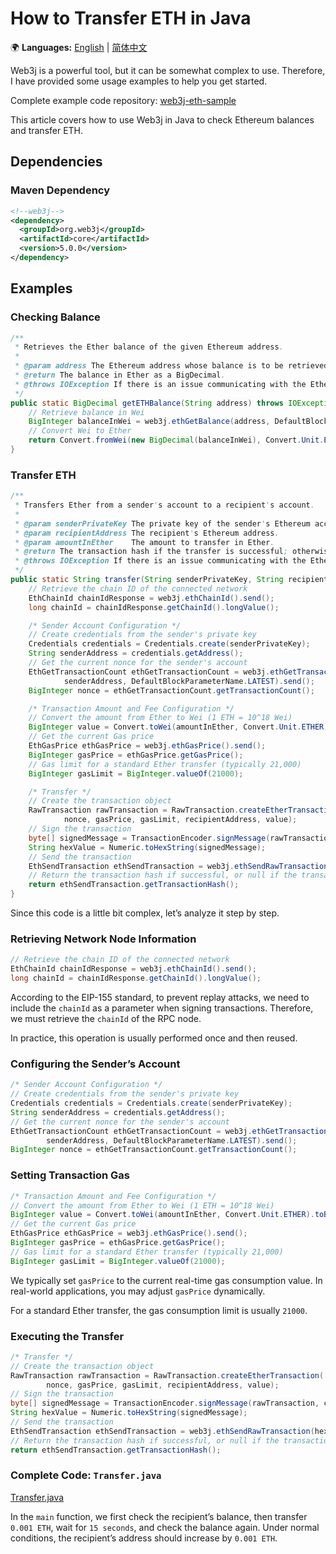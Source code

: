 # How to Transfer ETH in Java

🌍 **Languages:** [English](Transfer.md) | [简体中文](Transfer.zh.md)

Web3j is a powerful tool, but it can be somewhat complex to use. Therefore, I have provided some usage examples to help you get started.

Complete example code repository: [web3j-eth-sample](https://github.com/zhoujingweb3/web3j-eth-sample)

This article covers how to use Web3j in Java to check Ethereum balances and transfer ETH.

## Dependencies
### Maven Dependency
```xml
<!--web3j-->
<dependency>
  <groupId>org.web3j</groupId>
  <artifactId>core</artifactId>
  <version>5.0.0</version>
</dependency>
```

## Examples
### Checking Balance

```java
/**
 * Retrieves the Ether balance of the given Ethereum address.
 *
 * @param address The Ethereum address whose balance is to be retrieved.
 * @return The balance in Ether as a BigDecimal.
 * @throws IOException If there is an issue communicating with the Ethereum node.
 */
public static BigDecimal getETHBalance(String address) throws IOException {
    // Retrieve balance in Wei
    BigInteger balanceInWei = web3j.ethGetBalance(address, DefaultBlockParameterName.LATEST).send().getBalance();
    // Convert Wei to Ether
    return Convert.fromWei(new BigDecimal(balanceInWei), Convert.Unit.ETHER);
}
```

### Transfer ETH
```java
/**
 * Transfers Ether from a sender's account to a recipient's account.
 *
 * @param senderPrivateKey The private key of the sender's Ethereum account (keep this secure).
 * @param recipientAddress The recipient's Ethereum address.
 * @param amountInEther    The amount to transfer in Ether.
 * @return The transaction hash if the transfer is successful; otherwise, returns null.
 * @throws IOException If there is an issue communicating with the Ethereum node.
 */
public static String transfer(String senderPrivateKey, String recipientAddress, BigDecimal amountInEther) throws IOException {
    // Retrieve the chain ID of the connected network
    EthChainId chainIdResponse = web3j.ethChainId().send();
    long chainId = chainIdResponse.getChainId().longValue();

    /* Sender Account Configuration */
    // Create credentials from the sender's private key
    Credentials credentials = Credentials.create(senderPrivateKey);
    String senderAddress = credentials.getAddress();
    // Get the current nonce for the sender's account
    EthGetTransactionCount ethGetTransactionCount = web3j.ethGetTransactionCount(
            senderAddress, DefaultBlockParameterName.LATEST).send();
    BigInteger nonce = ethGetTransactionCount.getTransactionCount();

    /* Transaction Amount and Fee Configuration */
    // Convert the amount from Ether to Wei (1 ETH = 10^18 Wei)
    BigInteger value = Convert.toWei(amountInEther, Convert.Unit.ETHER).toBigInteger();
    // Get the current Gas price
    EthGasPrice ethGasPrice = web3j.ethGasPrice().send();
    BigInteger gasPrice = ethGasPrice.getGasPrice();
    // Gas limit for a standard Ether transfer (typically 21,000)
    BigInteger gasLimit = BigInteger.valueOf(21000);

    /* Transfer */
    // Create the transaction object
    RawTransaction rawTransaction = RawTransaction.createEtherTransaction(
            nonce, gasPrice, gasLimit, recipientAddress, value);
    // Sign the transaction
    byte[] signedMessage = TransactionEncoder.signMessage(rawTransaction, chainId, credentials);
    String hexValue = Numeric.toHexString(signedMessage);
    // Send the transaction
    EthSendTransaction ethSendTransaction = web3j.ethSendRawTransaction(hexValue).send();
    // Return the transaction hash if successful, or null if the transaction failed
    return ethSendTransaction.getTransactionHash();
}
```

Since this code is a little bit complex, let’s analyze it step by step.

### Retrieving Network Node Information
```java
// Retrieve the chain ID of the connected network
EthChainId chainIdResponse = web3j.ethChainId().send();
long chainId = chainIdResponse.getChainId().longValue();
```
According to the EIP-155 standard, to prevent replay attacks, we need to include the `chainId` as a parameter when signing transactions. Therefore, we must retrieve the `chainId` of the RPC node.

In practice, this operation is usually performed once and then reused.

### Configuring the Sender’s Account
```java
/* Sender Account Configuration */
// Create credentials from the sender's private key
Credentials credentials = Credentials.create(senderPrivateKey);
String senderAddress = credentials.getAddress();
// Get the current nonce for the sender's account
EthGetTransactionCount ethGetTransactionCount = web3j.ethGetTransactionCount(
        senderAddress, DefaultBlockParameterName.LATEST).send();
BigInteger nonce = ethGetTransactionCount.getTransactionCount();
```

### Setting Transaction Gas
```java
/* Transaction Amount and Fee Configuration */
// Convert the amount from Ether to Wei (1 ETH = 10^18 Wei)
BigInteger value = Convert.toWei(amountInEther, Convert.Unit.ETHER).toBigInteger();
// Get the current Gas price
EthGasPrice ethGasPrice = web3j.ethGasPrice().send();
BigInteger gasPrice = ethGasPrice.getGasPrice();
// Gas limit for a standard Ether transfer (typically 21,000)
BigInteger gasLimit = BigInteger.valueOf(21000);
```
We typically set `gasPrice` to the current real-time gas consumption value. In real-world applications, you may adjust `gasPrice` dynamically.

For a standard Ether transfer, the gas consumption limit is usually `21000`.

### Executing the Transfer
```java
/* Transfer */
// Create the transaction object
RawTransaction rawTransaction = RawTransaction.createEtherTransaction(
        nonce, gasPrice, gasLimit, recipientAddress, value);
// Sign the transaction
byte[] signedMessage = TransactionEncoder.signMessage(rawTransaction, chainId, credentials);
String hexValue = Numeric.toHexString(signedMessage);
// Send the transaction
EthSendTransaction ethSendTransaction = web3j.ethSendRawTransaction(hexValue).send();
// Return the transaction hash if successful, or null if the transaction failed
return ethSendTransaction.getTransactionHash();
```

### Complete Code: `Transfer.java`
[Transfer.java](../../java/Transfer.java)

In the `main` function, we first check the recipient’s balance, then transfer `0.001 ETH`, wait for `15 seconds`, and check the balance again. Under normal conditions, the recipient’s address should increase by `0.001 ETH`.

